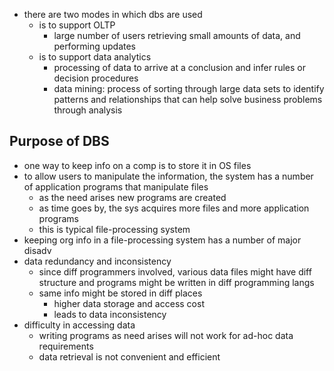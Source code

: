- there are two modes in which dbs are used
	- is to support OLTP
		- large number of users retrieving small amounts of data, and performing updates
	- is to support data analytics
		- processing of data to arrive at a conclusion and infer rules or decision procedures
		- data mining: process of sorting through large data sets to identify patterns and relationships that can help solve business problems through analysis
## Purpose of DBS
- one way to keep info on a comp is to store it in OS files
- to allow users to manipulate the information, the system has a number of application programs that manipulate files
	- as the need arises new programs are created
	- as time goes by, the sys acquires more files and more application programs
	- this is typical file-processing system
- keeping org info in a file-processing system has a number of major disadv
- data redundancy and inconsistency
	- since diff programmers involved, various data files might have diff structure and programs might be written in diff programming langs
	- same info might be stored in diff places
		- higher data storage and access cost
		- leads to data inconsistency
- difficulty in accessing data
	- writing programs as need arises will not work for ad-hoc data requirements
	- data retrieval is not convenient and efficient